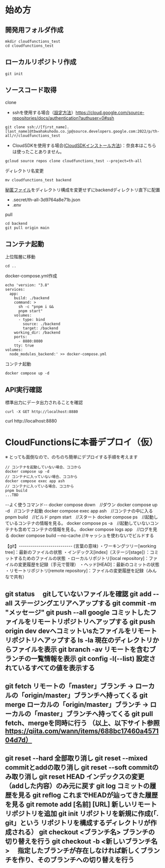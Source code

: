 # 始め方

## 開発用フォルダ作成

```
mkdir cloudfunctions_test
cd cloudfunctions_test
```

## ローカルリポジトリ作成

```
git init
```

## ソースコード取得
clone

- sshを使用する場合（[設定方法]()）https://cloud.google.com/source-repositories/docs/authentication?authuser=0#ssh

```
git clone ssh://[first_name].[last_name]@tbwahakuhodo.co.jp@source.developers.google.com:2022/p/th-all/r/cloudfunctions_test
```

- CloudSDKを使用する場合([CloudSDKインストール方法](https://cloud.google.com/sdk?authuser=0))：奈良本はこちらは使ったことありません。

```
gcloud source repos clone cloudfunctions_test --project=th-all
```

ディレクトリ名変更

```
mv cloudfunctions_test backend
```

[秘匿ファイル](https://drive.google.com/drive/folders/16A9MDRNp_oprd-kIZo6FjDu7i6p7jS5J)をディレクトリ構成を変更せずにbackendディレクトリ直下に配置

- .secret/th-all-3d9764a8e71b.json
- .env

pull

```
cd backend
git pull origin main
```


## コンテナ起動

上位階層に移動
```
cd ..
```

docker-compose.yml作成
```
echo 'version: "3.8"
services:
  app:
    build: ./backend
    command: >
      sh -c "pnpm i &&
      pnpm start"
    volumes:
      - type: bind
        source: ./backend
        target: /backend
    working_dir: /backend
    ports:
      - 8880:8080
    tty: true
volumes:
  node_modules_backend:' >> docker-compose.yml
```

コンテナ起動
```
docker compose up -d
```

## API実行確認
標準出力にデータ出力されることを確認
```
curl -X GET http://localhost:8880
```
curl http://localhost:8880


# CloudFunctionsに本番デプロイ（仮）
※ とっても面倒なので、のちのち簡単にデプロイする手順を考えます

```
// コンテナを起動していない場合、ココから
docker compose up -d
// コンテナに入っていない場合、ココから
docker compose exec app ash
// コンテナに入っている場合、ココから
pnpm build
...TBD
```
--よく使うコマンド--
docker compose down　//ダウン
docker compose up -d　//コンテナ起動
docker compose exec app ash　//コンテナの中に入る
pnpm build　//ビルド
pnpm start　//スタート
docker compose ps　//起動しているコンテナの情報を見る。
docker compose ps -a　//起動していないコンテナも含めてコンテナの情報を見る。
docker compose logs app　//ログを見る
docker compose build --no-cache //キャッシュを使わないでビルドする

【git】---------------------------
(言葉の意味)
・ワーキングツリー[working tree]：最新のファイルの状態
・インデックス[index]（ステージ[stage]）：コミットするためのファイルの状態
・ローカルリポジトリ[local repository]：ファイルの変更履歴を記録（手元で管理）
・ヘッド[HEAD]：最新のコミットの状態
・リモートリポジトリ[remote repository]：ファイルの変更履歴を記録（みんなで共有）

git status　 gitしていないファイルを確認
git add --all  ステージングエリアへアップする
git commit -m "メッセージ"
git push --all google   コミットしたファイルをリモートリポジトリへアップする
git push origin dev  devへコミットいsたファイルをリモートリポジトリへアップする
ls -la  現在のディレクトリからファイルを表示
git branch -av  リモートを含むブランチの一覧情報を表示
git config -l(--list)  設定されているすべての値を表示する  
-----
git fetch  リモートの「master」ブランチ → ローカルの「origin/master」ブランチへ持ってくる
git merge  ローカルの「origin/master」ブランチ → ローカルの「master」ブランチへ持ってくる
git pull   fetch、mergeを同時に行う
（以上、以下サイト参照 https://qiita.com/wann/items/688bc17460a457104d7d） 
-----
git reset --hard   全部取り消し
git reset --mixed  commitとaddの取り消し
git reset --soft   commitのみ取り消し
git reset HEAD     インデックスの変更（addした内容）のみ元に戻す
git log   コミットの履歴を見る
git reflog   これまでHEADが辿ってきた履歴を見る
git remote add [名前] [URL]   新しいリモートリポジトリを追加
git init   リポジトリを新規に作成(「. git」という リポジトリを構成するディレクトリが作成される）
git checkout <ブランチ名>  ブランチの切り替えを行う
git checkout -b <新しいブランチ名> 　指定したブランチが存在しなければ新しくブランチを作り、そのブランチへの切り替えを行う
---------------------------